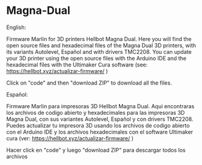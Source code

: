 # Magna-Dual

English: 

Firmware Marlin for 3D printers Hellbot Magna Dual. 
Here you will find the open source files and hexadecimal files of the Magna Dual 3D printers, with its variants Autolevel, Español and with drivers TMC2208. You can update your 3D printer using the open source files with the Arduino IDE and the hexadecimal files with the Ultimaker Cura software (see: https://hellbot.xyz/actualizar-firmware/ ) 

Click on "code" and then "download ZIP" to download all the files. 

Español:

Firmware Marlin para impresoras 3D Hellbot Magna Dual. 
Aqui encontraras los archivos de codigo abierto y hexadecimales para las impresoras 3D Magna Dual, con sus variantes Autolevel, Español y con drivers TMC2208. Puedes actualizar tu impresora 3D usando los archivos de codigo abierto con el Arduino IDE y los archivos hexadecimales con el software Ultimaker cura (ver: https://hellbot.xyz/actualizar-firmware/ )

Hacer click en "code" y luego "download ZIP" para descargar todos los archivos
